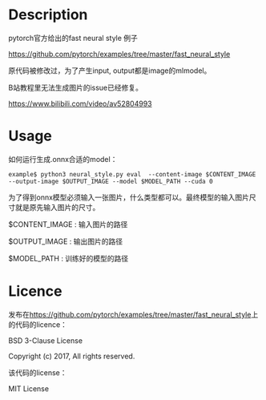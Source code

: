 # Description

pytorch官方给出的fast neural style 例子

https://github.com/pytorch/examples/tree/master/fast_neural_style

原代码被修改过，为了产生input, output都是image的mlmodel。

B站教程里无法生成图片的issue已经修复。

<https://www.bilibili.com/video/av52804993>



# Usage

如何运行生成.onnx合适的model：

```shell
example$ python3 neural_style.py eval  --content-image $CONTENT_IMAGE --output-image $OUTPUT_IMAGE --model $MODEL_PATH --cuda 0

```

为了得到onnx模型必须输入一张图片，什么类型都可以。最终模型的输入图片尺寸就是原先输入图片的尺寸。

$CONTENT_IMAGE : 输入图片的路径

$OUTPUT_IMAGE : 输出图片的路径

$MODEL_PATH : 训练好的模型的路径



# Licence

发布在<https://github.com/pytorch/examples/tree/master/fast_neural_style>上的代码的licence：

BSD 3-Clause License

Copyright (c) 2017, All rights reserved. 



该代码的license：

MIT License

